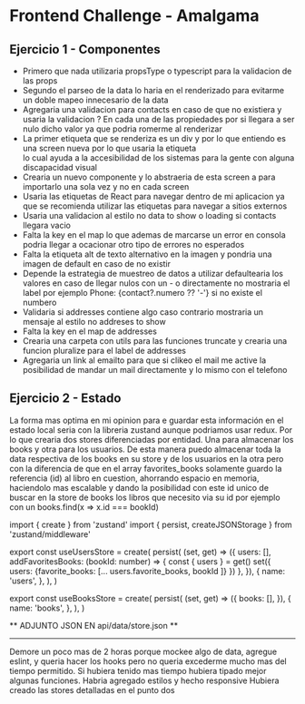 # Frontend Challenge - Amalgama

## Ejercicio 1 - Componentes

- Primero que nada utilizaria propsType o typescript para la validacion de las props
- Segundo el parseo de la data lo haria en el renderizado para evitarme un doble mapeo innecesario de la data
- Agregaria una validacion para contacts en caso de que no existiera y usaria la validacion ? En cada una de las propiedades por si llegara a ser nulo dicho valor ya que podria romerme al renderizar
- La primer etiqueta que se renderiza es un div y por lo que entiendo es una screen nueva por lo que usaria la etiqueta <main> lo cual ayuda a la accesibilidad de los sistemas para la gente con alguna discapacidad visual
- Crearia un nuevo componente <NavBar/> y lo abstraeria de esta screen a para importarlo una sola vez y no en cada screen
- Usaria las etiquetas <Link/> de React para navegar dentro de mi aplicacion ya que se recomienda utilizar las etiquetas <a> para navegar a sitios externos
- Usaria una validacion al estilo no data to show o loading si contacts llegara vacio
- Falta la key en el map lo que ademas de marcarse un error en consola podria llegar a ocacionar otro tipo de errores no esperados
- Falta la etiqueta alt de texto alternativo en la imagen y pondria una imagen de default en caso de no existir
- Depende la estrategia de muestreo de datos a utilizar defaultearia los valores en caso de llegar nulos con un - o directamente no mostraria el label por ejemplo Phone: {contact?.numero ?? '-'} si no existe el numbero
- Validaria si addresses contiene algo caso contrario mostraria un mensaje al estilo no addreses to show
- Falta la key en el map de addresses
- Crearia una carpeta con utils para las funciones truncate y crearia una funcion pluralize para el label de addresses
- Agregaria un link al emailto para que si clikeo el mail me active la posibilidad de mandar un mail directamente y lo mismo con el telefono

## Ejercicio 2 - Estado

La forma mas optima en mi opinion para e guardar esta información en el estado local seria con la libreria zustand aunque podriamos usar redux. Por lo que crearia dos stores diferenciadas por entidad. Una para almacenar los books y otra para los usuarios. De esta manera puedo almacenar toda la data respectiva de los books en su store y de los usuarios en la otra pero con la diferencia de que en el array favorites_books solamente guardo la referencia (id) al libro en cuestion, ahorrando espacio en memoria, haciendolo mas escalable y dando la posibilidad con este id unico de buscar en la store de books los libros que necesito via su id por ejemplo con un books.find(x => x.id === bookId)

import { create } from 'zustand'
import { persist, createJSONStorage } from 'zustand/middleware'

export const useUsersStore = create(
persist(
(set, get) => ({
users: [],
addFavoritesBooks: (bookId: number) => {
const { users } = get()
set({ users: {favorite_books: [... users.favorite_books, bookId ]} })
},
}),
{
name: 'users',
},
),
)

export const useBooksStore = create(
persist(
(set, get) => ({
books: [],
}),
{
name: 'books',
},
),
)

** ADJUNTO JSON EN api/data/store.json **

************************************************
Demore un poco mas de 2 horas porque mockee algo de data, agregue eslint, y queria hacer los hooks pero no queria excederme mucho mas del tiempo permitido.
Si hubiera tenido mas tiempo hubiera tipado mejor algunas funciones.
Habria agregado estilos y hecho responsive
Hubiera creado las stores detalladas en el punto dos